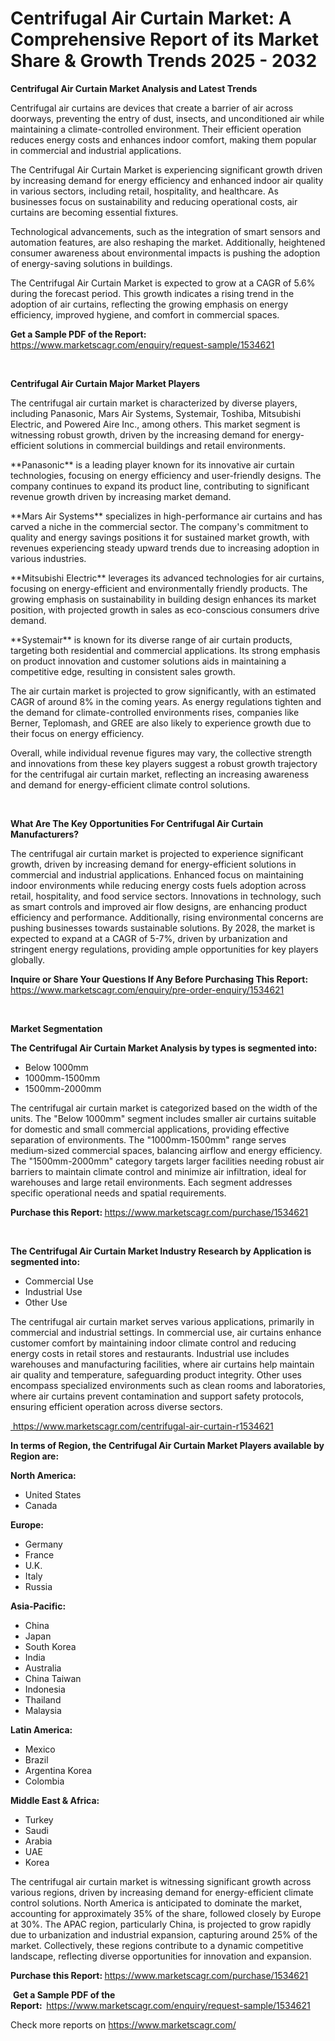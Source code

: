 <p><h1>Centrifugal Air Curtain Market: A Comprehensive Report of its Market Share & Growth Trends 2025 - 2032</h1></p><p><strong>Centrifugal Air Curtain Market Analysis and Latest Trends</strong></p>
<p><p>Centrifugal air curtains are devices that create a barrier of air across doorways, preventing the entry of dust, insects, and unconditioned air while maintaining a climate-controlled environment. Their efficient operation reduces energy costs and enhances indoor comfort, making them popular in commercial and industrial applications. </p><p>The Centrifugal Air Curtain Market is experiencing significant growth driven by increasing demand for energy efficiency and enhanced indoor air quality in various sectors, including retail, hospitality, and healthcare. As businesses focus on sustainability and reducing operational costs, air curtains are becoming essential fixtures. </p><p>Technological advancements, such as the integration of smart sensors and automation features, are also reshaping the market. Additionally, heightened consumer awareness about environmental impacts is pushing the adoption of energy-saving solutions in buildings. </p><p>The Centrifugal Air Curtain Market is expected to grow at a CAGR of 5.6% during the forecast period. This growth indicates a rising trend in the adoption of air curtains, reflecting the growing emphasis on energy efficiency, improved hygiene, and comfort in commercial spaces.</p></p>
<p><strong>Get a Sample PDF of the Report:&nbsp;</strong> <a href="https://www.marketscagr.com/enquiry/request-sample/1534621?utm_campaign=2476&utm_medium=2&utm_source=Github&utm_content=ia&utm_term=11042025&utm_id=centrifugal-air-curtain">https://www.marketscagr.com/enquiry/request-sample/1534621</a></p>
<p>&nbsp;</p>
<p><strong>Centrifugal Air Curtain Major Market Players</strong></p>
<p><p>The centrifugal air curtain market is characterized by diverse players, including Panasonic, Mars Air Systems, Systemair, Toshiba, Mitsubishi Electric, and Powered Aire Inc., among others. This market segment is witnessing robust growth, driven by the increasing demand for energy-efficient solutions in commercial buildings and retail environments.</p><p>**Panasonic** is a leading player known for its innovative air curtain technologies, focusing on energy efficiency and user-friendly designs. The company continues to expand its product line, contributing to significant revenue growth driven by increasing market demand.</p><p>**Mars Air Systems** specializes in high-performance air curtains and has carved a niche in the commercial sector. The company's commitment to quality and energy savings positions it for sustained market growth, with revenues experiencing steady upward trends due to increasing adoption in various industries.</p><p>**Mitsubishi Electric** leverages its advanced technologies for air curtains, focusing on energy-efficient and environmentally friendly products. The growing emphasis on sustainability in building design enhances its market position, with projected growth in sales as eco-conscious consumers drive demand.</p><p>**Systemair** is known for its diverse range of air curtain products, targeting both residential and commercial applications. Its strong emphasis on product innovation and customer solutions aids in maintaining a competitive edge, resulting in consistent sales growth.</p><p>The air curtain market is projected to grow significantly, with an estimated CAGR of around 8% in the coming years. As energy regulations tighten and the demand for climate-controlled environments rises, companies like Berner, Teplomash, and GREE are also likely to experience growth due to their focus on energy efficiency.</p><p>Overall, while individual revenue figures may vary, the collective strength and innovations from these key players suggest a robust growth trajectory for the centrifugal air curtain market, reflecting an increasing awareness and demand for energy-efficient climate control solutions.</p></p>
<p>&nbsp;</p>
<p><strong>What Are The Key Opportunities For Centrifugal Air Curtain Manufacturers?</strong></p>
<p><p>The centrifugal air curtain market is projected to experience significant growth, driven by increasing demand for energy-efficient solutions in commercial and industrial applications. Enhanced focus on maintaining indoor environments while reducing energy costs fuels adoption across retail, hospitality, and food service sectors. Innovations in technology, such as smart controls and improved air flow designs, are enhancing product efficiency and performance. Additionally, rising environmental concerns are pushing businesses towards sustainable solutions. By 2028, the market is expected to expand at a CAGR of 5-7%, driven by urbanization and stringent energy regulations, providing ample opportunities for key players globally.</p></p>
<p><strong>Inquire or Share Your Questions If Any Before Purchasing This Report:</strong> <a href="https://www.marketscagr.com/enquiry/pre-order-enquiry/1534621?utm_campaign=2476&utm_medium=2&utm_source=Github&utm_content=ia&utm_term=11042025&utm_id=centrifugal-air-curtain">https://www.marketscagr.com/enquiry/pre-order-enquiry/1534621</a></p>
<p>&nbsp;</p>
<p><strong>Market Segmentation</strong></p>
<p><strong>The Centrifugal Air Curtain Market Analysis by types is segmented into:</strong></p>
<p><ul><li>Below 1000mm</li><li>1000mm-1500mm</li><li>1500mm-2000mm</li></ul></p>
<p><p>The centrifugal air curtain market is categorized based on the width of the units. The "Below 1000mm" segment includes smaller air curtains suitable for domestic and small commercial applications, providing effective separation of environments. The "1000mm-1500mm" range serves medium-sized commercial spaces, balancing airflow and energy efficiency. The "1500mm-2000mm" category targets larger facilities needing robust air barriers to maintain climate control and minimize air infiltration, ideal for warehouses and large retail environments. Each segment addresses specific operational needs and spatial requirements.</p></p>
<p><strong>Purchase this Report:&nbsp;</strong><a href="https://www.marketscagr.com/purchase/1534621?utm_campaign=2476&utm_medium=2&utm_source=Github&utm_content=ia&utm_term=11042025&utm_id=centrifugal-air-curtain">https://www.marketscagr.com/purchase/1534621</a></p>
<p>&nbsp;</p>
<p><strong>The Centrifugal Air Curtain Market Industry Research by Application is segmented into:</strong></p>
<p><ul><li>Commercial Use</li><li>Industrial Use</li><li>Other Use</li></ul></p>
<p><p>The centrifugal air curtain market serves various applications, primarily in commercial and industrial settings. In commercial use, air curtains enhance customer comfort by maintaining indoor climate control and reducing energy costs in retail stores and restaurants. Industrial use includes warehouses and manufacturing facilities, where air curtains help maintain air quality and temperature, safeguarding product integrity. Other uses encompass specialized environments such as clean rooms and laboratories, where air curtains prevent contamination and support safety protocols, ensuring efficient operation across diverse sectors.</p></p>
<p><a href="https://www.marketscagr.com/centrifugal-air-curtain-r1534621?utm_campaign=2476&utm_medium=2&utm_source=Github&utm_content=ia&utm_term=11042025&utm_id=centrifugal-air-curtain">&nbsp;https://www.marketscagr.com/centrifugal-air-curtain-r1534621</a></p>
<p><strong>In terms of Region, the Centrifugal Air Curtain Market Players available by Region are:</strong></p>
<p>
    <p> <strong> North America: </strong>
        <ul>
            <li>United States</li>
            <li>Canada</li>
        </ul>
        </p> 
    <p> <strong> Europe: </strong>
        <ul>
            <li>Germany</li>
            <li>France</li>
            <li>U.K.</li>
            <li>Italy</li>
            <li>Russia</li>
        </ul>
        </p> 
    <p> <strong> Asia-Pacific: </strong>
        <ul>
            <li>China</li>
            <li>Japan</li>
            <li>South Korea</li>
            <li>India</li>
            <li>Australia</li>
            <li>China Taiwan</li>
            <li>Indonesia</li>
            <li>Thailand</li>
            <li>Malaysia</li>
        </ul>
        </p> 
    <p> <strong> Latin America: </strong>
        <ul>
            <li>Mexico</li>
            <li>Brazil</li>
            <li>Argentina Korea</li>
            <li>Colombia</li>
        </ul>
        </p> 
    <p> <strong> Middle East & Africa: </strong>
        <ul>
            <li>Turkey</li>
            <li>Saudi</li>
            <li>Arabia</li>
            <li>UAE</li>
            <li>Korea</li>
        </ul>
    </p>
    </p>
<p><p>The centrifugal air curtain market is witnessing significant growth across various regions, driven by increasing demand for energy-efficient climate control solutions. North America is anticipated to dominate the market, accounting for approximately 35% of the share, followed closely by Europe at 30%. The APAC region, particularly China, is projected to grow rapidly due to urbanization and industrial expansion, capturing around 25% of the market. Collectively, these regions contribute to a dynamic competitive landscape, reflecting diverse opportunities for innovation and expansion.</p></p>
<p><strong>Purchase this Report: </strong><a href="https://www.marketscagr.com/purchase/1534621?utm_campaign=2476&utm_medium=2&utm_source=Github&utm_content=ia&utm_term=11042025&utm_id=centrifugal-air-curtain">https://www.marketscagr.com/purchase/1534621</a></p>
<p>&nbsp;<strong>Get a Sample PDF of the Report:&nbsp;&nbsp;</strong><a href="https://www.marketscagr.com/enquiry/request-sample/1534621?utm_campaign=2476&utm_medium=2&utm_source=Github&utm_content=ia&utm_term=11042025&utm_id=centrifugal-air-curtain">https://www.marketscagr.com/enquiry/request-sample/1534621</a></p>
<p><strong></strong></p>
<p>Check more reports on <a href="https://www.marketscagr.com/?utm_campaign=2476&utm_medium=2&utm_source=Github&utm_content=ia&utm_term=11042025&utm_id=centrifugal-air-curtain">https://www.marketscagr.com/</a></p>